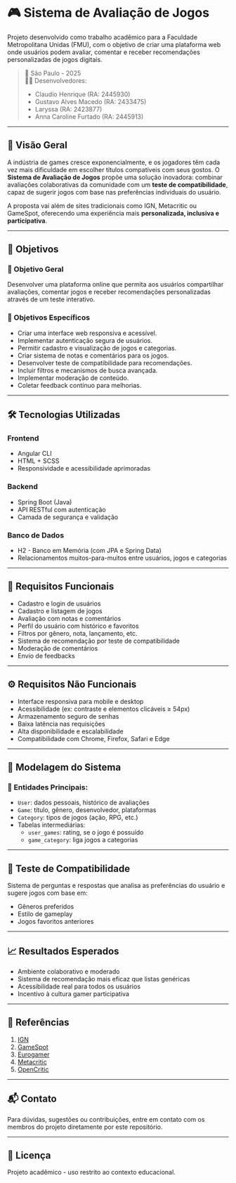 # 🎮 Sistema de Avaliação de Jogos

Projeto desenvolvido como trabalho acadêmico para a Faculdade Metropolitana Unidas (FMU), com o objetivo de criar uma plataforma web onde usuários podem avaliar, comentar e receber recomendações personalizadas de jogos digitais.

> 📍 São Paulo - 2025  
> 👨‍💻 Desenvolvedores:  
> - Claudio Henrique (RA: 2445930)  
> - Gustavo Alves Macedo (RA: 2433475)  
> - Laryssa (RA: 2423877)  
> - Anna Caroline Furtado (RA: 2445913)

---

## 🧠 Visão Geral

A indústria de games cresce exponencialmente, e os jogadores têm cada vez mais dificuldade em escolher títulos compatíveis com seus gostos. O **Sistema de Avaliação de Jogos** propõe uma solução inovadora: combinar avaliações colaborativas da comunidade com um **teste de compatibilidade**, capaz de sugerir jogos com base nas preferências individuais do usuário.

A proposta vai além de sites tradicionais como IGN, Metacritic ou GameSpot, oferecendo uma experiência mais **personalizada, inclusiva e participativa**.

---

## 🎯 Objetivos

### 🎯 Objetivo Geral
Desenvolver uma plataforma online que permita aos usuários compartilhar avaliações, comentar jogos e receber recomendações personalizadas através de um teste interativo.

### 📌 Objetivos Específicos
- Criar uma interface web responsiva e acessível.
- Implementar autenticação segura de usuários.
- Permitir cadastro e visualização de jogos e categorias.
- Criar sistema de notas e comentários para os jogos.
- Desenvolver teste de compatibilidade para recomendações.
- Incluir filtros e mecanismos de busca avançada.
- Implementar moderação de conteúdo.
- Coletar feedback contínuo para melhorias.

---

## 🛠️ Tecnologias Utilizadas

### Frontend
- Angular CLI
- HTML + SCSS
- Responsividade e acessibilidade aprimoradas

### Backend
- Spring Boot (Java)
- API RESTful com autenticação
- Camada de segurança e validação

### Banco de Dados
- H2 - Banco em Memória (com JPA e Spring Data)
- Relacionamentos muitos-para-muitos entre usuários, jogos e categorias

---

## 🔐 Requisitos Funcionais

- Cadastro e login de usuários
- Cadastro e listagem de jogos
- Avaliação com notas e comentários
- Perfil do usuário com histórico e favoritos
- Filtros por gênero, nota, lançamento, etc.
- Sistema de recomendação por teste de compatibilidade
- Moderação de comentários
- Envio de feedbacks

---

## ⚙️ Requisitos Não Funcionais

- Interface responsiva para mobile e desktop
- Acessibilidade (ex: contraste e elementos clicáveis ≥ 54px)
- Armazenamento seguro de senhas
- Baixa latência nas requisições
- Alta disponibilidade e escalabilidade
- Compatibilidade com Chrome, Firefox, Safari e Edge

---

## 🧩 Modelagem do Sistema

### 📌 Entidades Principais:
- `User`: dados pessoais, histórico de avaliações
- `Game`: título, gênero, desenvolvedor, plataformas
- `Category`: tipos de jogos (ação, RPG, etc.)
- Tabelas intermediárias:
  - `user_games`: rating, se o jogo é possuído
  - `game_category`: liga jogos a categorias

---

## 🧪 Teste de Compatibilidade

Sistema de perguntas e respostas que analisa as preferências do usuário e sugere jogos com base em:
- Gêneros preferidos
- Estilo de gameplay
- Jogos favoritos anteriores

---

## 📈 Resultados Esperados

- Ambiente colaborativo e moderado
- Sistema de recomendação mais eficaz que listas genéricas
- Acessibilidade real para todos os usuários
- Incentivo à cultura gamer participativa

---

## 🧾 Referências

1. [IGN](https://br.ign.com/)
2. [GameSpot](https://www.gamespot.com/)
3. [Eurogamer](https://www.eurogamer.pt/)
4. [Metacritic](https://www.metacritic.com/)
5. [OpenCritic](https://opencritic.com/)

---

## 📬 Contato

Para dúvidas, sugestões ou contribuições, entre em contato com os membros do projeto diretamente por este repositório.

---

## 🏁 Licença

Projeto acadêmico - uso restrito ao contexto educacional.
